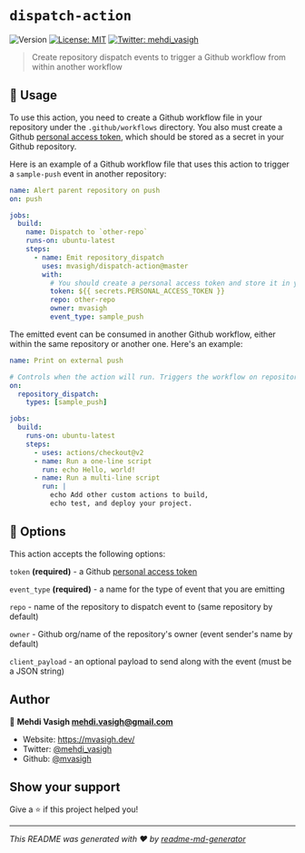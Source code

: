 # `dispatch-action`

![Version](https://img.shields.io/badge/version-1.0.0-blue.svg?cacheSeconds=2592000)
[![License: MIT](https://img.shields.io/badge/License-MIT-yellow.svg)](#)
[![Twitter: mehdi_vasigh](https://img.shields.io/twitter/follow/mehdi_vasigh.svg?style=social)](https://twitter.com/mehdi_vasigh)

> Create repository dispatch events to trigger a Github workflow from within another workflow

## 🚀 Usage

To use this action, you need to create a Github workflow file in your repository under the `.github/workflows` directory. You also must create a Github [personal access token](https://help.github.com/en/github/authenticating-to-github/creating-a-personal-access-token-for-the-command-line), which should be stored as a secret in your Github repository.

Here is an example of a Github workflow file that uses this action to trigger a `sample-push` event in another repository:

```yaml
name: Alert parent repository on push
on: push

jobs:
  build:
    name: Dispatch to `other-repo`
    runs-on: ubuntu-latest
    steps:
      - name: Emit repository_dispatch
        uses: mvasigh/dispatch-action@master
        with:
          # You should create a personal access token and store it in your repository
          token: ${{ secrets.PERSONAL_ACCESS_TOKEN }}
          repo: other-repo
          owner: mvasigh
          event_type: sample_push
```

The emitted event can be consumed in another Github workflow, either within the same repository or another one. Here's an example:

```yaml
name: Print on external push

# Controls when the action will run. Triggers the workflow on repository_dispatch and filters by type of event (i.e. `event_type`)
on:
  repository_dispatch:
    types: [sample_push]

jobs:
  build:
    runs-on: ubuntu-latest
    steps:
      - uses: actions/checkout@v2
      - name: Run a one-line script
        run: echo Hello, world!
      - name: Run a multi-line script
        run: |
          echo Add other custom actions to build,
          echo test, and deploy your project.
```

## 📝 Options

This action accepts the following options:

`token` **(required)** - a Github [personal access token](https://help.github.com/en/github/authenticating-to-github/creating-a-personal-access-token-for-the-command-line)

`event_type` **(required)** - a name for the type of event that you are emitting

`repo` - name of the repository to dispatch event to (same repository by default)

`owner` - Github org/name of the repository's owner (event sender's name by default)

`client_payload` - an optional payload to send along with the event (must be a JSON string)

## Author

👤 **Mehdi Vasigh <mehdi.vasigh@gmail.com>**

- Website: https://mvasigh.dev/
- Twitter: [@mehdi_vasigh](https://twitter.com/mehdi_vasigh)
- Github: [@mvasigh](https://github.com/mvasigh)

## Show your support

Give a ⭐️ if this project helped you!

---

_This README was generated with ❤️ by [readme-md-generator](https://github.com/kefranabg/readme-md-generator)_
